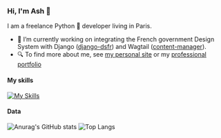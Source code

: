 ### Hi, I'm Ash 👋
I am a freelance Python 🐍 developer living in Paris.

- 🔭 I’m currently working on integrating the French government Design System with Django ([django-dsfr](https://github.com/numerique-gouv/django-dsfr)) and Wagtail ([content-manager](https://github.com/numerique-gouv/content-manager)). 
- 🔍 To find more about me, see [my personal site](https://ash.bzh) or my [professional portfolio](https://boissel.dev)

#### My skills
[![My Skills](https://skillicons.dev/icons?i=python,django,,html,css,js)](https://skillicons.dev)

#### Data
![Anurag's GitHub stats](https://github-readme-stats.vercel.app/api?username=ash-crow&hide=stars&show_icons=true&count_private=true&layout=compac)
![Top Langs](https://github-readme-stats.vercel.app/api/top-langs/?username=ash-crow&size_weight=0.5&count_weight=0.5&layout=compact)


<!--
**Ash-Crow/Ash-Crow** is a ✨ _special_ ✨ repository because its `README.md` (this file) appears on your GitHub profile.

Here are some ideas to get you started:

- 🔭 I’m currently working on ...
- 🌱 I’m currently learning ...
- 👯 I’m looking to collaborate on ...
- 🤔 I’m looking for help with ...
- 💬 Ask me about ...
- 📫 How to reach me: ...
- 😄 Pronouns: ...
- ⚡ Fun fact: ...

Further inspiration https://raw.githubusercontent.com/zhaolinlau/zhaolinlau/main/README.md
-->
